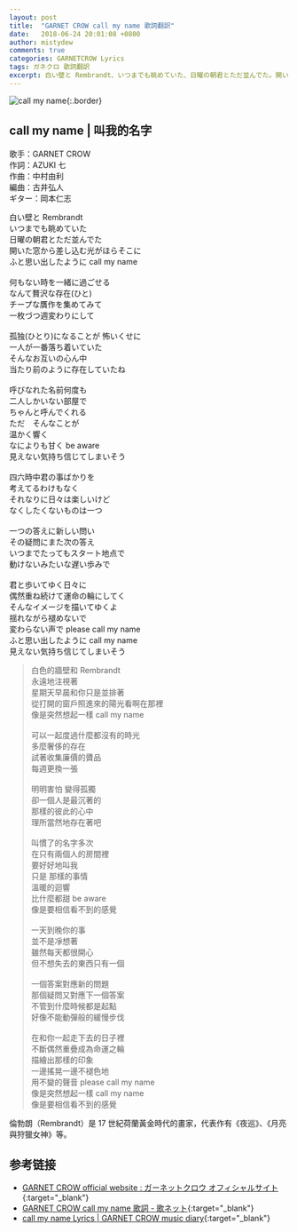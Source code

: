 ```yaml
---
layout: post
title:  "GARNET CROW call my name 歌詞翻訳"
date:   2018-06-24 20:01:08 +0800
author: mistydew
comments: true
categories: GARNETCROW Lyrics
tags: ガネクロ 歌詞翻訳
excerpt: 白い壁と Rembrandt、いつまでも眺めていた、日曜の朝君とただ並んでた。開いた窓から差し込む光がほらそこに、ふと思い出したように call my name。
---
```

![call my name](https://raw.githubusercontent.com/mistydew/gc2/master/cover/single/SG08_call%20my%20name.jpg){:.border}

## call my name | 叫我的名字

歌手：GARNET CROW<br>
作詞：AZUKI 七<br>
作曲：中村由利<br>
編曲：古井弘人<br>
ギター：岡本仁志

<div class="lyric-original">
<p>
白い壁と Rembrandt<br>
いつまでも眺めていた<br>
日曜の朝君とただ並んでた<br>
開いた窓から差し込む光がほらそこに<br>
ふと思い出したように call my name<br>
<br>
何もない時を一緒に過ごせる<br>
なんて贅沢な存在(ひと)<br>
チープな贋作を集めてみて<br>
一枚づつ週変わりにして<br>
<br>
孤独(ひとり)になることが 怖いくせに<br>
一人が一番落ち着いていた<br>
そんなお互いの心ん中<br>
当たり前のように存在していたね<br>
<br>
呼びなれた名前何度も<br>
二人しかいない部屋で<br>
ちゃんと呼んでくれる<br>
ただ　そんなことが<br>
温かく響く<br>
なによりも甘く be aware<br>
見えない気持ち信じてしまいそう<br>
<br>
四六時中君の事ばかりを<br>
考えてるわけもなく<br>
それなりに日々は楽しいけど<br>
なくしたくないものは一つ<br>
<br>
一つの答えに新しい問い<br>
その疑問にまた次の答え<br>
いつまでたってもスタート地点で<br>
動けないみたいな遅い歩みで<br>
<br>
君と歩いてゆく日々に<br>
偶然重ね続けて運命の輪にしてく<br>
そんなイメージを描いてゆくよ<br>
揺れながら褪めないで<br>
変わらない声で please call my name<br>
ふと思い出したように call my name<br>
見えない気持ち信じてしまいそう
</p>
</div>

<div class="lyric-translation">
<blockquote>
白色的牆壁和 Rembrandt<br>
永遠地注視著<br>
星期天早晨和你只是並排著<br>
從打開的窗戶照進來的陽光看啊在那裡<br>
像是突然想起一樣 call my name<br>
<br>
可以一起度過什麼都沒有的時光<br>
多麼奢侈的存在<br>
試著收集廉價的贗品<br>
每週更換一張<br>
<br>
明明害怕 變得孤獨<br>
卻一個人是最沉著的<br>
那樣的彼此的心中<br>
理所當然地存在著吧<br>
<br>
叫慣了的名字多次<br>
在只有兩個人的房間裡<br>
要好好地叫我<br>
只是 那樣的事情<br>
溫暖的迴響<br>
比什麼都甜 be aware<br>
像是要相信看不到的感覺<br>
<br>
一天到晚你的事<br>
並不是凈想著<br>
雖然每天都很開心<br>
但不想失去的東西只有一個<br>
<br>
一個答案對應新的問題<br>
那個疑問又對應下一個答案<br>
不管到什麼時候都是起點<br>
好像不能動彈般的緩慢步伐<br>
<br>
在和你一起走下去的日子裡<br>
不斷偶然重疊成為命運之輪<br>
描繪出那樣的印象<br>
一邊搖晃一邊不褪色地<br>
用不變的聲音 please call my name<br>
像是突然想起一樣 call my name<br>
像是要相信看不到的感覺
</blockquote>
</div>

倫勃朗（Rembrandt）是 17 世紀荷蘭黃金時代的畫家，代表作有《夜巡》、《月亮與狩獵女神》等。

## 参考链接
* [GARNET CROW official website : ガーネットクロウ オフィシャルサイト](http://www.garnetcrow.com){:target="_blank"}
* [GARNET CROW call my name 歌詞 - 歌ネット](https://www.uta-net.com/song/14411){:target="_blank"}
* [call my name Lyrics \| GARNET CROW music diary](https://mistydew.github.io/gc/lyrics/original/call%20my%20name.html){:target="_blank"}

